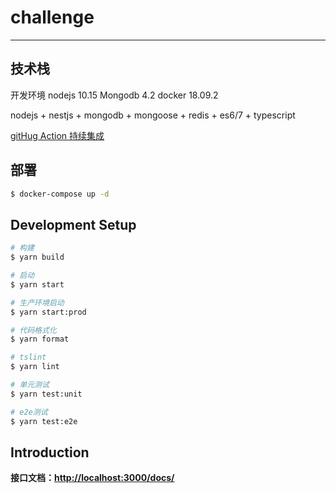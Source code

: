 # challenge

---

## 技术栈
开发环境 nodejs 10.15  Mongodb 4.2  docker 18.09.2

nodejs + nestjs + mongodb + mongoose + redis + es6/7 + typescript

[gitHug Action 持续集成](https://github.com/crycime/challenge/blob/main/.github/workflows/test.yml)

## 部署

```bash
$ docker-compose up -d
```

## Development Setup

```bash
# 构建
$ yarn build

# 启动
$ yarn start

# 生产环境启动
$ yarn start:prod

# 代码格式化
$ yarn format

# tslint
$ yarn lint

# 单元测试
$ yarn test:unit

# e2e测试
$ yarn test:e2e

```
## Introduction

**接口文档：[http://localhost:3000/docs/](http://localhost:3000/docs/)**
